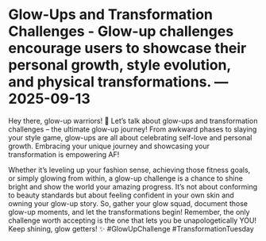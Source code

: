 # Glow-Ups and Transformation Challenges - Glow-up challenges encourage users to showcase their personal growth, style evolution, and physical transformations. — 2025-09-13

Hey there, glow-up warriors! 💫 Let’s talk about glow-ups and transformation challenges – the ultimate glow-up journey! From awkward phases to slaying your style game, glow-ups are all about celebrating self-love and personal growth. Embracing your unique journey and showcasing your transformation is empowering AF! 

Whether it’s leveling up your fashion sense, achieving those fitness goals, or simply glowing from within, a glow-up challenge is a chance to shine bright and show the world your amazing progress. It’s not about conforming to beauty standards but about feeling confident in your own skin and owning your glow-up story. So, gather your glow squad, document those glow-up moments, and let the transformations begin! Remember, the only challenge worth accepting is the one that lets you be unapologetically YOU! Keep shining, glow getters! ✨ #GlowUpChallenge #TransformationTuesday
